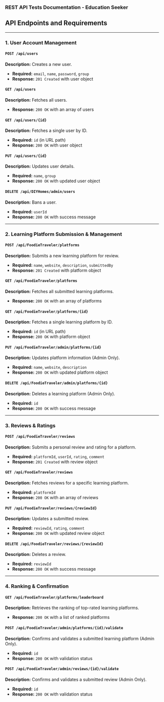 ### REST API Tests Documentation - Education Seeker 

## **API Endpoints and Requirements**

---

### **1. User Account Management**

#### `POST /api/users`

**Description:** Creates a new user.
* **Required:** `email`,  `name`,  `password`,  `group`
* **Response:** `201 Created` with user object

#### `GET /api/users`

**Description:** Fetches all users.
* **Response:** `200 OK` with an array of users

#### `GET /api/users/{id}`

**Description:** Fetches a single user by ID.
* **Required:** `id` (in URL path)
* **Response:** `200 OK` with user object

#### `PUT /api/users/{id}`

**Description:** Updates user details.
* **Required:** `name`,  `group`
* **Response:** `200 OK` with updated user object

#### `DELETE /api/DIYHomes/admin/users`

**Description:** Bans a user.
* **Required:** `userId`
* **Response:** `200 OK` with success message

---

### **2. Learning Platform Submission & Management**

#### `POST /api/FoodieTraveler/platforms`

**Description:** Submits a new learning platform for review.  
* **Required:** `name`,     `website`,     `description`,  `submittedBy`  
* **Response:** `201 Created` with platform object  

#### `GET /api/FoodieTraveler/platforms`

**Description:** Fetches all submitted learning platforms.  
* **Response:** `200 OK` with an array of platforms  

#### `GET /api/FoodieTraveler/platforms/{id}`

**Description:** Fetches a single learning platform by ID.  
* **Required:** `id` (in URL path)  
* **Response:** `200 OK` with platform object  

#### `PUT /api/FoodieTraveler/admin/platforms/{id}`

**Description:** Updates platform information (Admin Only).  
* **Required:** `name`,     `website`,  `description`  
* **Response:** `200 OK` with updated platform object  

#### `DELETE /api/FoodieTraveler/admin/platforms/{id}`

**Description:** Deletes a learning platform (Admin Only).  
* **Required:** `id`  
* **Response:** `200 OK` with success message  

---

### **3. Reviews & Ratings**

#### `POST /api/FoodieTraveler/reviews`

**Description:** Submits a personal review and rating for a platform.  
* **Required:** `platformId`,  `userId`,     `rating`,  `comment`  
* **Response:** `201 Created` with review object  

#### `GET /api/FoodieTraveler/reviews`

**Description:** Fetches reviews for a specific learning platform.  
* **Required:** `platformId`  
* **Response:** `200 OK` with an array of reviews  

#### `PUT /api/FoodieTraveler/reviews/{reviewId}`

**Description:** Updates a submitted review.  
* **Required:** `reviewId`,     `rating`,  `comment`  
* **Response:** `200 OK` with updated review object  

#### `DELETE /api/FoodieTraveler/reviews/{reviewId}`

**Description:** Deletes a review.  
* **Required:** `reviewId`  
* **Response:** `200 OK` with success message  

---

### **4. Ranking & Confirmation**

#### `GET /api/FoodieTraveler/platforms/leaderboard`

**Description:** Retrieves the ranking of top-rated learning platforms.  
* **Response:** `200 OK` with a list of ranked platforms  

#### `POST /api/FoodieTraveler/admin/platforms/{id}/validate`

**Description:** Confirms and validates a submitted learning platform (Admin Only).  
* **Required:** `id`  
* **Response:** `200 OK` with validation status  

#### `POST /api/FoodieTraveler/admin/reviews/{id}/validate`

**Description:** Confirms and validates a submitted review (Admin Only).  
* **Required:** `id`  
* **Response:** `200 OK` with validation status  
